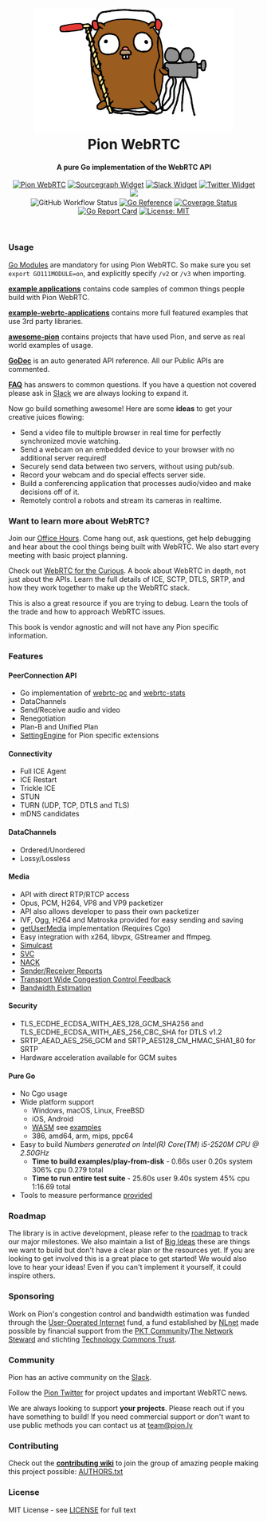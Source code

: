 <h1 align="center">
  <a href="https://pion.ly"><img src="./.github/pion-gopher-webrtc.png" alt="Pion WebRTC" height="250px"></a>
  <br>
  Pion WebRTC
  <br>
</h1>
<h4 align="center">A pure Go implementation of the WebRTC API</h4>
<p align="center">
  <a href="https://pion.ly"><img src="https://img.shields.io/badge/pion-webrtc-gray.svg?longCache=true&colorB=brightgreen" alt="Pion WebRTC"></a>
  <a href="https://sourcegraph.com/github.com/pion/webrtc?badge"><img src="https://sourcegraph.com/github.com/pion/webrtc/-/badge.svg" alt="Sourcegraph Widget"></a>
  <a href="https://pion.ly/slack"><img src="https://img.shields.io/badge/join-us%20on%20slack-gray.svg?longCache=true&logo=slack&colorB=brightgreen" alt="Slack Widget"></a>
  <a href="https://twitter.com/_pion?ref_src=twsrc%5Etfw"><img src="https://img.shields.io/twitter/url.svg?label=Follow%20%40_pion&style=social&url=https%3A%2F%2Ftwitter.com%2F_pion" alt="Twitter Widget"></a>
  <a href="https://github.com/pion/awesome-pion" alt="Awesome Pion"><img src="https://cdn.rawgit.com/sindresorhus/awesome/d7305f38d29fed78fa85652e3a63e154dd8e8829/media/badge.svg"></a>
  <br>
  <img alt="GitHub Workflow Status" src="https://img.shields.io/github/actions/workflow/status/pion/webrtc/test.yaml">
  <a href="https://pkg.go.dev/github.com/pion/webrtc/v3"><img src="https://pkg.go.dev/badge/github.com/pion/webrtc/v3.svg" alt="Go Reference"></a>
  <a href="https://codecov.io/gh/pion/webrtc"><img src="https://codecov.io/gh/pion/webrtc/branch/master/graph/badge.svg" alt="Coverage Status"></a>
  <a href="https://goreportcard.com/report/github.com/pion/webrtc/v3"><img src="https://goreportcard.com/badge/github.com/pion/webrtc/v3" alt="Go Report Card"></a>
  <a href="LICENSE"><img src="https://img.shields.io/badge/License-MIT-yellow.svg" alt="License: MIT"></a>
</p>
<br>

### Usage

[Go Modules](https://blog.golang.org/using-go-modules) are mandatory for using Pion WebRTC. So make sure you set `export GO111MODULE=on`, and explicitly specify `/v2` or `/v3` when importing.

**[example applications](examples/README.md)** contains code samples of common things people build with Pion WebRTC.

**[example-webrtc-applications](https://github.com/pion/example-webrtc-applications)** contains more full featured examples that use 3rd party libraries.

**[awesome-pion](https://github.com/pion/awesome-pion)** contains projects that have used Pion, and serve as real world examples of usage.

**[GoDoc](https://pkg.go.dev/github.com/pion/webrtc/v3)** is an auto generated API reference. All our Public APIs are commented.

**[FAQ](https://github.com/pion/webrtc/wiki/FAQ)** has answers to common questions. If you have a question not covered please ask in [Slack](https://pion.ly/slack) we are always looking to expand it.

Now go build something awesome! Here are some **ideas** to get your creative juices flowing:

- Send a video file to multiple browser in real time for perfectly synchronized movie watching.
- Send a webcam on an embedded device to your browser with no additional server required!
- Securely send data between two servers, without using pub/sub.
- Record your webcam and do special effects server side.
- Build a conferencing application that processes audio/video and make decisions off of it.
- Remotely control a robots and stream its cameras in realtime.

### Want to learn more about WebRTC?

Join our [Office Hours](https://github.com/pion/webrtc/wiki/OfficeHours). Come hang out, ask questions, get help debugging and
hear about the cool things being built with WebRTC. We also start every meeting with basic project planning.

Check out [WebRTC for the Curious](https://webrtcforthecurious.com). A book about WebRTC in depth, not just about the APIs.
Learn the full details of ICE, SCTP, DTLS, SRTP, and how they work together to make up the WebRTC stack.

This is also a great resource if you are trying to debug. Learn the tools of the trade and how to approach WebRTC issues.

This book is vendor agnostic and will not have any Pion specific information.

### Features

#### PeerConnection API

- Go implementation of [webrtc-pc](https://w3c.github.io/webrtc-pc/) and [webrtc-stats](https://www.w3.org/TR/webrtc-stats/)
- DataChannels
- Send/Receive audio and video
- Renegotiation
- Plan-B and Unified Plan
- [SettingEngine](https://pkg.go.dev/github.com/pion/webrtc/v3#SettingEngine) for Pion specific extensions

#### Connectivity

- Full ICE Agent
- ICE Restart
- Trickle ICE
- STUN
- TURN (UDP, TCP, DTLS and TLS)
- mDNS candidates

#### DataChannels

- Ordered/Unordered
- Lossy/Lossless

#### Media

- API with direct RTP/RTCP access
- Opus, PCM, H264, VP8 and VP9 packetizer
- API also allows developer to pass their own packetizer
- IVF, Ogg, H264 and Matroska provided for easy sending and saving
- [getUserMedia](https://github.com/pion/mediadevices) implementation (Requires Cgo)
- Easy integration with x264, libvpx, GStreamer and ffmpeg.
- [Simulcast](https://github.com/pion/webrtc/tree/master/examples/simulcast)
- [SVC](https://github.com/pion/rtp/blob/master/codecs/vp9_packet.go#L138)
- [NACK](https://github.com/pion/interceptor/pull/4)
- [Sender/Receiver Reports](https://github.com/pion/interceptor/tree/master/pkg/report)
- [Transport Wide Congestion Control Feedback](https://github.com/pion/interceptor/tree/master/pkg/twcc)
- [Bandwidth Estimation](https://github.com/pion/webrtc/tree/master/examples/bandwidth-estimation-from-disk)

#### Security

- TLS_ECDHE_ECDSA_WITH_AES_128_GCM_SHA256 and TLS_ECDHE_ECDSA_WITH_AES_256_CBC_SHA for DTLS v1.2
- SRTP_AEAD_AES_256_GCM and SRTP_AES128_CM_HMAC_SHA1_80 for SRTP
- Hardware acceleration available for GCM suites

#### Pure Go

- No Cgo usage
- Wide platform support
  - Windows, macOS, Linux, FreeBSD
  - iOS, Android
  - [WASM](https://github.com/pion/webrtc/wiki/WebAssembly-Development-and-Testing) see [examples](examples/README.md#webassembly)
  - 386, amd64, arm, mips, ppc64
- Easy to build _Numbers generated on Intel(R) Core(TM) i5-2520M CPU @ 2.50GHz_
  - **Time to build examples/play-from-disk** - 0.66s user 0.20s system 306% cpu 0.279 total
  - **Time to run entire test suite** - 25.60s user 9.40s system 45% cpu 1:16.69 total
- Tools to measure performance [provided](https://github.com/pion/rtsp-bench)

### Roadmap

The library is in active development, please refer to the [roadmap](https://github.com/pion/webrtc/issues/9) to track our major milestones.
We also maintain a list of [Big Ideas](https://github.com/pion/webrtc/wiki/Big-Ideas) these are things we want to build but don't have a clear plan or the resources yet.
If you are looking to get involved this is a great place to get started! We would also love to hear your ideas! Even if you can't implement it yourself, it could inspire others.

### Sponsoring

Work on Pion's congestion control and bandwidth estimation was funded through the [User-Operated Internet](https://nlnet.nl/useroperated/) fund, a fund established by [NLnet](https://nlnet.nl/) made possible by financial support from the [PKT Community](https://pkt.cash/)/[The Network Steward](https://pkt.cash/network-steward) and stichting [Technology Commons Trust](https://technologycommons.org/).

### Community

Pion has an active community on the [Slack](https://pion.ly/slack).

Follow the [Pion Twitter](https://twitter.com/_pion) for project updates and important WebRTC news.

We are always looking to support **your projects**. Please reach out if you have something to build!
If you need commercial support or don't want to use public methods you can contact us at [team@pion.ly](mailto:team@pion.ly)

### Contributing

Check out the **[contributing wiki](https://github.com/pion/webrtc/wiki/Contributing)** to join the group of amazing people making this project possible: [AUTHORS.txt](./AUTHORS.txt)

### License

MIT License - see [LICENSE](LICENSE) for full text
